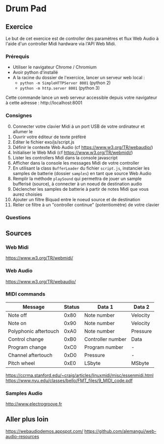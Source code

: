# Drum Pad

## Exercice

Le but de cet exercice est de controller des paramètres et flux Web Audio à l'aide d'un controller Midi hardware via l'API Web Midi.

### Prérequis

- Utiliser le navigateur Chrome / Chromium
- Avoir python d'installé
- A la racine du dossier de l'exercice, lancer un serveur web local :
    - ```python -m SimpleHTTPServer 8001``` (python 2)
    - ```python -m http.server 8001``` (python 3)

 Cette commande lance un web serveur accessible depuis votre navigateur à cette adresse : http://localhost:8001

### Consignes

0. Connecter votre clavier Midi à un port USB de votre ordinateur et allumer le
1. Ouvrir votre éditeur de texte préféré
2. Editer le fichier exo/js/script.js
3. Définir le contexte Web Audio (cf https://www.w3.org/TR/webaudio/)
4. Initialiser le Web Midi (cf https://www.w3.org/TR/webmidi/)
5. Lister les controllers Midi dans la console javascript
6. Afficher dans la console les messages Midi de votre controller
7. En utilisant la class ```BufferLoader``` du fichier ```script.js```, instancier les samples de batterie (dossier ```samples```) en tant que source Web Audio
8. Remplir la méthode ```playSound``` qui permettra de jouer un sample bufferisé (source), à connecter à un noeud de destination audio
9. Déclencher les samples de batterie à partir de notes Midi que vous aurez choisies
10. Ajouter un filtre Biquad entre le noeud source et de destination
11. Relier ce filtre à un "controller continue" (potentiomètre) de votre clavier

### Questions 



## Sources

### Web Midi

https://www.w3.org/TR/webmidi/

### Web Audio

https://www.w3.org/TR/webaudio/

### MIDI commands

Message | Status | Data 1 | Data 2
------- | -------|-------|-------
Note off | 0x80 | Note number | Velocity
Note on | 0x90 | Note number | Velocity
Polyphonic aftertouch | 0xA0 | Note number | Pressure
Control change | 0xB0 | Controller number | Data
Program change | 0xC0 | Program number | -
Channel aftertouch | 0xD0 | Pressure | -
Pitch wheel | 0xE0 | LSbyte | MSbyte 

https://ccrma.stanford.edu/~craig/articles/linuxmidi/misc/essenmidi.html
https://www.nyu.edu/classes/bello/FMT_files/9_MIDI_code.pdf


### Samples Audio 

http://www.electrogroove.fr


## Aller plus loin

https://webaudiodemos.appspot.com/
https://github.com/alemangui/web-audio-resources



